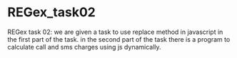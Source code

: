 # REGex_task02
REGex task 02:
we are given a task to use replace method in javascript in the  first part of the task.
in the second part of the task there is a program to calculate call and sms charges using js dynamically.
